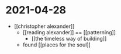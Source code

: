 # 2021-04-28

- [[christopher alexander]]
  - [[reading alexander]] == [[patterning]]
    - [[the timeless way of building]]
  - found [[places for the soul]]